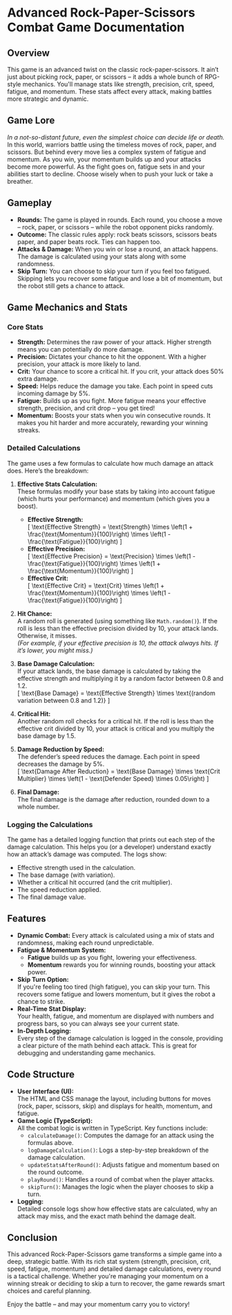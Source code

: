 
# Advanced Rock-Paper-Scissors Combat Game Documentation

## Overview
This game is an advanced twist on the classic rock-paper-scissors. It ain’t just about picking rock, paper, or scissors – it adds a whole bunch of RPG-style mechanics. You'll manage stats like strength, precision, crit, speed, fatigue, and momentum. These stats affect every attack, making battles more strategic and dynamic.

## Game Lore
_In a not-so-distant future, even the simplest choice can decide life or death._  
In this world, warriors battle using the timeless moves of rock, paper, and scissors. But behind every move lies a complex system of fatigue and momentum. As you win, your momentum builds up and your attacks become more powerful. As the fight goes on, fatigue sets in and your abilities start to decline. Choose wisely when to push your luck or take a breather.

## Gameplay
- **Rounds:** The game is played in rounds. Each round, you choose a move – rock, paper, or scissors – while the robot opponent picks randomly.
- **Outcome:** The classic rules apply: rock beats scissors, scissors beats paper, and paper beats rock. Ties can happen too.
- **Attacks & Damage:** When you win or lose a round, an attack happens. The damage is calculated using your stats along with some randomness.
- **Skip Turn:** You can choose to skip your turn if you feel too fatigued. Skipping lets you recover some fatigue and lose a bit of momentum, but the robot still gets a chance to attack.

## Game Mechanics and Stats
### Core Stats
- **Strength:** Determines the raw power of your attack. Higher strength means you can potentially do more damage.
- **Precision:** Dictates your chance to hit the opponent. With a higher precision, your attack is more likely to land.
- **Crit:** Your chance to score a critical hit. If you crit, your attack does 50% extra damage.
- **Speed:** Helps reduce the damage you take. Each point in speed cuts incoming damage by 5%.
- **Fatigue:** Builds up as you fight. More fatigue means your effective strength, precision, and crit drop – you get tired!
- **Momentum:** Boosts your stats when you win consecutive rounds. It makes you hit harder and more accurately, rewarding your winning streaks.

### Detailed Calculations
The game uses a few formulas to calculate how much damage an attack does. Here’s the breakdown:

1. **Effective Stats Calculation:**  
   These formulas modify your base stats by taking into account fatigue (which hurts your performance) and momentum (which gives you a boost).
   - **Effective Strength:**  
     \[
     \text{Effective Strength} = \text{Strength} \times \left(1 + \frac{\text{Momentum}}{100}\right) \times \left(1 - \frac{\text{Fatigue}}{100}\right)
     \]
   - **Effective Precision:**  
     \[
     \text{Effective Precision} = \text{Precision} \times \left(1 - \frac{\text{Fatigue}}{100}\right) \times \left(1 + \frac{\text{Momentum}}{100}\right)
     \]
   - **Effective Crit:**  
     \[
     \text{Effective Crit} = \text{Crit} \times \left(1 + \frac{\text{Momentum}}{100}\right) \times \left(1 - \frac{\text{Fatigue}}{100}\right)
     \]

2. **Hit Chance:**  
   A random roll is generated (using something like `Math.random()`). If the roll is less than the effective precision divided by 10, your attack lands. Otherwise, it misses.  
   *(For example, if your effective precision is 10, the attack always hits. If it’s lower, you might miss.)*

3. **Base Damage Calculation:**  
   If your attack lands, the base damage is calculated by taking the effective strength and multiplying it by a random factor between 0.8 and 1.2.  
   \[
   \text{Base Damage} = \text{Effective Strength} \times \text{(random variation between 0.8 and 1.2)}
   \]

4. **Critical Hit:**  
   Another random roll checks for a critical hit. If the roll is less than the effective crit divided by 10, your attack is critical and you multiply the base damage by 1.5.

5. **Damage Reduction by Speed:**  
   The defender’s speed reduces the damage. Each point in speed decreases the damage by 5%.  
   \[
   \text{Damage After Reduction} = \text{Base Damage} \times \text{Crit Multiplier} \times \left(1 - \text{Defender Speed} \times 0.05\right)
   \]

6. **Final Damage:**  
   The final damage is the damage after reduction, rounded down to a whole number.

### Logging the Calculations
The game has a detailed logging function that prints out each step of the damage calculation. This helps you (or a developer) understand exactly how an attack’s damage was computed. The logs show:
- Effective strength used in the calculation.
- The base damage (with variation).
- Whether a critical hit occurred (and the crit multiplier).
- The speed reduction applied.
- The final damage value.

## Features
- **Dynamic Combat:** Every attack is calculated using a mix of stats and randomness, making each round unpredictable.
- **Fatigue & Momentum System:**  
  - **Fatigue** builds up as you fight, lowering your effectiveness.  
  - **Momentum** rewards you for winning rounds, boosting your attack power.
- **Skip Turn Option:**  
  If you're feeling too tired (high fatigue), you can skip your turn. This recovers some fatigue and lowers momentum, but it gives the robot a chance to strike.
- **Real-Time Stat Display:**  
  Your health, fatigue, and momentum are displayed with numbers and progress bars, so you can always see your current state.
- **In-Depth Logging:**  
  Every step of the damage calculation is logged in the console, providing a clear picture of the math behind each attack. This is great for debugging and understanding game mechanics.

## Code Structure
- **User Interface (UI):**  
  The HTML and CSS manage the layout, including buttons for moves (rock, paper, scissors, skip) and displays for health, momentum, and fatigue.
- **Game Logic (TypeScript):**  
  All the combat logic is written in TypeScript. Key functions include:
  - `calculateDamage()`: Computes the damage for an attack using the formulas above.
  - `logDamageCalculation()`: Logs a step-by-step breakdown of the damage calculation.
  - `updateStatsAfterRound()`: Adjusts fatigue and momentum based on the round outcome.
  - `playRound()`: Handles a round of combat when the player attacks.
  - `skipTurn()`: Manages the logic when the player chooses to skip a turn.
- **Logging:**  
  Detailed console logs show how effective stats are calculated, why an attack may miss, and the exact math behind the damage dealt.

## Conclusion
This advanced Rock-Paper-Scissors game transforms a simple game into a deep, strategic battle. With its rich stat system (strength, precision, crit, speed, fatigue, momentum) and detailed damage calculations, every round is a tactical challenge. Whether you're managing your momentum on a winning streak or deciding to skip a turn to recover, the game rewards smart choices and careful planning.

Enjoy the battle – and may your momentum carry you to victory!